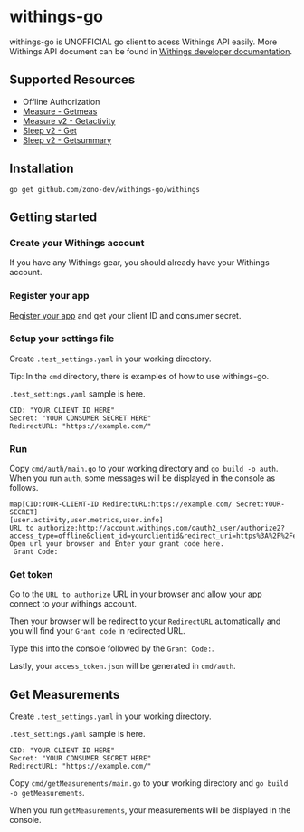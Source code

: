 # withings-go

withings-go is UNOFFICIAL go client to acess Withings API easily.
More Withings API document can be found in [Withings developer documentation](https://developer.withings.com/oauth2/#).

## Supported Resources

- Offline Authorization
- [Measure - Getmeas](https://developer.withings.com/oauth2/#operation/measure-getmeas)
- [Measure v2 - Getactivity](https://developer.withings.com/oauth2/#operation/measurev2-getactivity)
- [Sleep v2 - Get](https://developer.withings.com/oauth2/#operation/sleepv2-get)
- [Sleep v2 - Getsummary](https://developer.withings.com/oauth2/#operation/sleepv2-getsummary)


## Installation

`go get github.com/zono-dev/withings-go/withings`

## Getting started

### Create your Withings account

If you have any Withings gear, you should already have your Withings account.

### Register your app

[Register your app](https://account.withings.com/partner/add_oauth2) and get your client ID and consumer secret.

### Setup your settings file

Create `.test_settings.yaml` in your working directory.

Tip: In the `cmd` directory, there is examples of how to use withings-go.

`.test_settings.yaml` sample is here.

```
CID: "YOUR CLIENT ID HERE"
Secret: "YOUR CONSUMER SECRET HERE"
RedirectURL: "https://example.com/"
```

### Run

Copy `cmd/auth/main.go` to your working directory and `go build -o auth`.
When you run `auth`, some messages will be displayed in the console as follows.

```
map[CID:YOUR-CLIENT-ID RedirectURL:https://example.com/ Secret:YOUR-SECRET]
[user.activity,user.metrics,user.info]
URL to authorize:http://account.withings.com/oauth2_user/authorize2?access_type=offline&client_id=yourclientid&redirect_uri=https%3A%2F%2Fexample.com&response_type=code&scope=user.activity%2Cuser.metrics%2Cuser.info&state=state
Open url your browser and Enter your grant code here.
 Grant Code:
```

### Get token

Go to the `URL to authorize` URL in your browser and allow your app connect to your withings account.

Then your browser will be redirect to your `RedirectURL` automatically and you will find your `Grant code` in redirected URL.

Type this into the console followed by the `Grant Code:`.

Lastly, your `access_token.json` will be generated in `cmd/auth`.

## Get Measurements 

Create `.test_settings.yaml` in your working directory.

`.test_settings.yaml` sample is here.

```
CID: "YOUR CLIENT ID HERE"
Secret: "YOUR CONSUMER SECRET HERE"
RedirectURL: "https://example.com/"
```

Copy `cmd/getMeasurements/main.go` to your working directory and `go build -o getMeasurements`.

When you run `getMeasurements`, your measurements will be displayed in the console.
